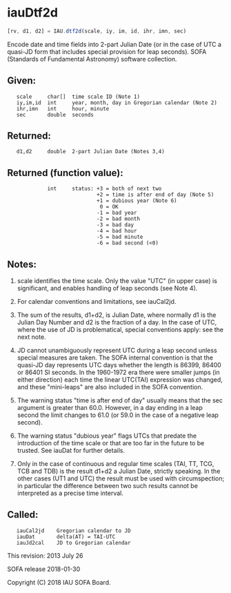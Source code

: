 # iauDtf2d

```js
[rv, d1, d2] = IAU.dtf2d(scale, iy, im, id, ihr, imn, sec)
```

Encode date and time fields into 2-part Julian Date (or in the case
of UTC a quasi-JD form that includes special provision for leap
seconds).
SOFA (Standards of Fundamental Astronomy) software collection.


## Given:
```
   scale     char[]  time scale ID (Note 1)
   iy,im,id  int     year, month, day in Gregorian calendar (Note 2)
   ihr,imn   int     hour, minute
   sec       double  seconds
```

## Returned:
```
   d1,d2     double  2-part Julian Date (Notes 3,4)
```

## Returned (function value):
```
             int     status: +3 = both of next two
                             +2 = time is after end of day (Note 5)
                             +1 = dubious year (Note 6)
                              0 = OK
                             -1 = bad year
                             -2 = bad month
                             -3 = bad day
                             -4 = bad hour
                             -5 = bad minute
                             -6 = bad second (<0)
```

## Notes:

1) scale identifies the time scale.  Only the value "UTC" (in upper
   case) is significant, and enables handling of leap seconds (see
   Note 4).

2) For calendar conventions and limitations, see iauCal2jd.

3) The sum of the results, d1+d2, is Julian Date, where normally d1
   is the Julian Day Number and d2 is the fraction of a day.  In the
   case of UTC, where the use of JD is problematical, special
   conventions apply:  see the next note.

4) JD cannot unambiguously represent UTC during a leap second unless
   special measures are taken.  The SOFA internal convention is that
   the quasi-JD day represents UTC days whether the length is 86399,
   86400 or 86401 SI seconds.  In the 1960-1972 era there were
   smaller jumps (in either direction) each time the linear UTC(TAI)
   expression was changed, and these "mini-leaps" are also included
   in the SOFA convention.

5) The warning status "time is after end of day" usually means that
   the sec argument is greater than 60.0.  However, in a day ending
   in a leap second the limit changes to 61.0 (or 59.0 in the case
   of a negative leap second).

6) The warning status "dubious year" flags UTCs that predate the
   introduction of the time scale or that are too far in the future
   to be trusted.  See iauDat for further details.

7) Only in the case of continuous and regular time scales (TAI, TT,
   TCG, TCB and TDB) is the result d1+d2 a Julian Date, strictly
   speaking.  In the other cases (UT1 and UTC) the result must be
   used with circumspection;  in particular the difference between
   two such results cannot be interpreted as a precise time
   interval.

## Called:
```
   iauCal2jd    Gregorian calendar to JD
   iauDat       delta(AT) = TAI-UTC
   iauJd2cal    JD to Gregorian calendar
```

This revision:  2013 July 26

SOFA release 2018-01-30

Copyright (C) 2018 IAU SOFA Board.